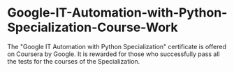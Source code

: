 # Google-IT-Automation-with-Python-Specialization-Course-Work
The "Google IT Automation with Python Specialization" certificate is offered on Coursera by Google. It is rewarded for those who successfully pass all the tests for the courses of the Specialization.
